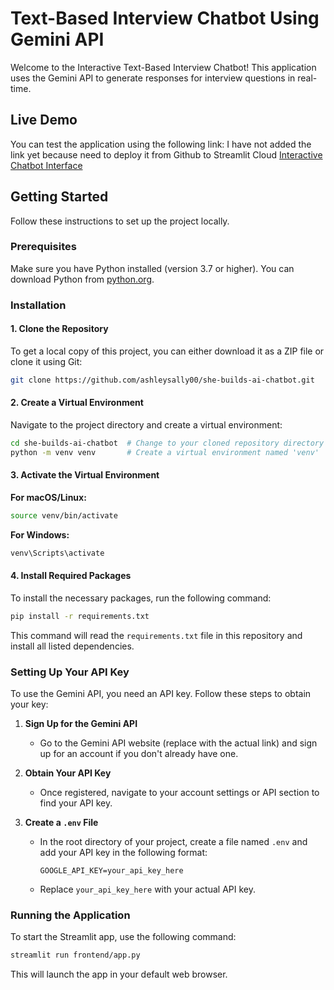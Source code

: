 # Text-Based Interview Chatbot Using Gemini API

Welcome to the Interactive Text-Based Interview Chatbot! This application uses the Gemini API to generate responses for interview questions in real-time.

## Live Demo

You can test the application using the following link: I have not added the link yet because need to deploy it from Github to Streamlit Cloud
[Interactive Chatbot Interface](http://localhost:8508) 


## Getting Started

Follow these instructions to set up the project locally.

### Prerequisites

Make sure you have Python installed (version 3.7 or higher). You can download Python from [python.org](https://www.python.org/downloads/).

### Installation

#### 1. Clone the Repository

To get a local copy of this project, you can either download it as a ZIP file or clone it using Git:

```bash
git clone https://github.com/ashleysally00/she-builds-ai-chatbot.git
```

#### 2. Create a Virtual Environment

Navigate to the project directory and create a virtual environment:

```bash
cd she-builds-ai-chatbot  # Change to your cloned repository directory
python -m venv venv       # Create a virtual environment named 'venv'
```

#### 3. Activate the Virtual Environment

**For macOS/Linux:**
```bash
source venv/bin/activate
```

**For Windows:**
```bash
venv\Scripts\activate
```

#### 4. Install Required Packages

To install the necessary packages, run the following command:

```bash
pip install -r requirements.txt
```

This command will read the `requirements.txt` file in this repository and install all listed dependencies.

### Setting Up Your API Key

To use the Gemini API, you need an API key. Follow these steps to obtain your key:

1. **Sign Up for the Gemini API**
   * Go to the Gemini API website (replace with the actual link) and sign up for an account if you don't already have one.

2. **Obtain Your API Key**
   * Once registered, navigate to your account settings or API section to find your API key.

3. **Create a `.env` File**
   * In the root directory of your project, create a file named `.env` and add your API key in the following format:
     ```plaintext
     GOOGLE_API_KEY=your_api_key_here
     ```
   * Replace `your_api_key_here` with your actual API key.

### Running the Application

To start the Streamlit app, use the following command:

```bash
streamlit run frontend/app.py
```

This will launch the app in your default web browser.
